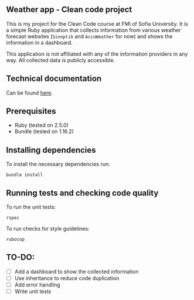 ## Weather app - Clean code project

This is my project for the Clean Code course at FMI of Sofia University.
It is a simple Ruby application that collects information from various weather forecast websites (`Sinoptik` and `AccuWeather` for now) and shows the information in a dashboard.

This application is not affiliated with any of the information providers in any way. All collected data is publicly accessible.

## Technical documentation

Can be found [here](docs/).

## Prerequisites
 - Ruby (tested on 2.5.0)
 - Bundle (tested on 1.16.2)

## Installing dependencies

To install the necessary dependencies run:

```shell
bundle install
```

## Running tests and checking code quality

To run the unit tests:

```shell
rspec
```

To run checks for style guidelines:

```shell
rubocop
```

## TO-DO:
- [ ] Add a dashboard to show the collected information
- [ ] Use inheritance to reduce code duplication
- [ ] Add error handling
- [ ] Write unit tests
